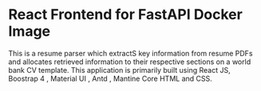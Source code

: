 # React Frontend for FastAPI Docker Image

This is a resume parser which extractS key information from resume PDFs and allocates retrieved information to their respective sections on a world bank CV template.
This application is primarily built using React JS,  Boostrap 4 , Material UI , Antd , Mantine Core HTML and CSS.
